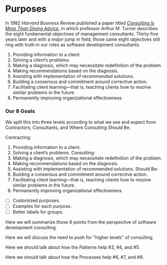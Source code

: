 # Purposes

In 1982 _Harvard Business Review_ published a paper titled [_Consulting Is More Than Giving Advice_][hbr-consulting-paper], in which professor Arthur M. Turner describes the eight fundamental objectives of management consultants. Thirty-five years later and with a _major_ jump in field, those same eight objectives still ring with truth in our roles as software development consultants.

1. Providing information to a client.
2. Solving a client’s problems.
3. Making a diagnosis, which may necessitate redefinition of the problem.
4. Making recommendations based on the diagnosis.
5. Assisting with implementation of recommended solutions.
6. Building a consensus and commitment around corrective action.
7. Facilitating client learning—that is, teaching clients how to resolve similar problems in the future.
8. Permanently improving organizational effectiveness.

### Our 8 Goals

We split this into three levels according to what we see and expect from Contractors, Consultants, and Where Consulting _Should_ Be.

Contracting:
1. Providing information to a client.
2. Solving a client’s problems.
Consulting:
3. Making a diagnosis, which may necessitate redefinition of the problem.
4. Making recommendations based on the diagnosis.
5. Assisting with implementation of recommended solutions.
Should Be:
6. Building a consensus and commitment around corrective action.
7. Facilitating client learning—that is, teaching clients how to resolve similar problems in the future.
8. Permanently improving organizational effectiveness.

- [ ] Customized purposes.
- [ ] Examples for each purpose.
- [ ] Better labels for groups.

Here we will summarize those 8 points from the perspective of software development consulting.

Here we will discuss the need to push for "higher levels" of consulting.

Here we should talk about how the Patterns help #3, #4, and #5.

Here we should talk about how the Processes help #6, #7, and #8.

[hbr-consulting-paper]: https://hbr.org/1982/09/consulting-is-more-than-giving-advice
